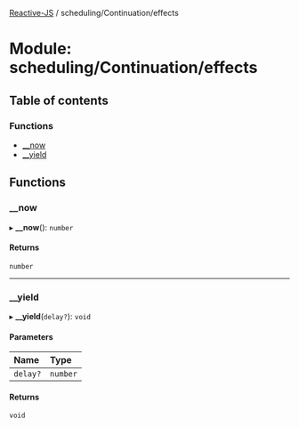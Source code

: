 [Reactive-JS](../README.md) / scheduling/Continuation/effects

# Module: scheduling/Continuation/effects

## Table of contents

### Functions

- [\_\_now](scheduling_Continuation_effects.md#__now)
- [\_\_yield](scheduling_Continuation_effects.md#__yield)

## Functions

### \_\_now

▸ **__now**(): `number`

#### Returns

`number`

___

### \_\_yield

▸ **__yield**(`delay?`): `void`

#### Parameters

| Name | Type |
| :------ | :------ |
| `delay?` | `number` |

#### Returns

`void`
